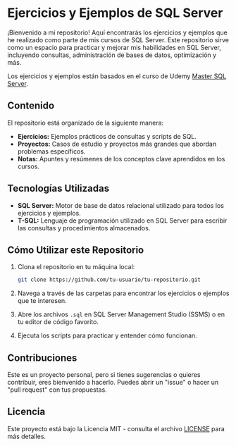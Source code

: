 # Ejercicios y Ejemplos de SQL Server

¡Bienvenido a mi repositorio! Aquí encontrarás los ejercicios y ejemplos que he realizado como parte de mis cursos de SQL Server. Este repositorio sirve como un espacio para practicar y mejorar mis habilidades en SQL Server, incluyendo consultas, administración de bases de datos, optimización y más.

Los ejercicios y ejemplos están basados en el curso de Udemy [Master SQL Server](https://www.udemy.com/course/master-sql-server/).

## Contenido

El repositorio está organizado de la siguiente manera:

- **Ejercicios:** Ejemplos prácticos de consultas y scripts de SQL.
- **Proyectos:** Casos de estudio y proyectos más grandes que abordan problemas específicos.
- **Notas:** Apuntes y resúmenes de los conceptos clave aprendidos en los cursos.

## Tecnologías Utilizadas

- **SQL Server:** Motor de base de datos relacional utilizado para todos los ejercicios y ejemplos.
- **T-SQL:** Lenguaje de programación utilizado en SQL Server para escribir las consultas y procedimientos almacenados.

## Cómo Utilizar este Repositorio

1. Clona el repositorio en tu máquina local:
    ```bash
    git clone https://github.com/tu-usuario/tu-repositorio.git
    ```

2. Navega a través de las carpetas para encontrar los ejercicios o ejemplos que te interesen.

3. Abre los archivos `.sql` en SQL Server Management Studio (SSMS) o en tu editor de código favorito.

4. Ejecuta los scripts para practicar y entender cómo funcionan.

## Contribuciones

Este es un proyecto personal, pero si tienes sugerencias o quieres contribuir, eres bienvenido a hacerlo. Puedes abrir un "issue" o hacer un "pull request" con tus propuestas.

## Licencia

Este proyecto está bajo la Licencia MIT - consulta el archivo [LICENSE](LICENSE) para más detalles.
